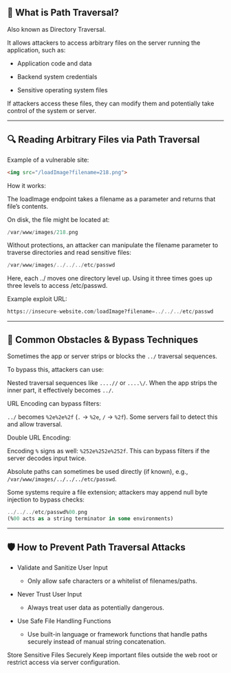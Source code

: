 ## 📂 What is Path Traversal?

Also known as Directory Traversal.

It allows attackers to access arbitrary files on the server running the application, such as:

- Application code and data

- Backend system credentials

- Sensitive operating system files

If attackers access these files, they can modify them and potentially take control of the system or server.

----

## 🔍 Reading Arbitrary Files via Path Traversal
Example of a vulnerable site:

```html
<img src="/loadImage?filename=218.png">
```

How it works:

The loadImage endpoint takes a filename as a parameter and returns that file’s contents.

On disk, the file might be located at:

```sql
/var/www/images/218.png
```

Without protections, an attacker can manipulate the filename parameter to traverse directories and read sensitive files:
```sql
/var/www/images/../../../etc/passwd
```
Here, each ../ moves one directory level up. Using it three times goes up three levels to access /etc/passwd.

Example exploit URL:
```sql
https://insecure-website.com/loadImage?filename=../../../etc/passwd
```
---

## 🚧 Common Obstacles & Bypass Techniques

Sometimes the app or server strips or blocks the `../` traversal sequences.

To bypass this, attackers can use:

Nested traversal sequences like `....//` or `....\/`. When the app strips the inner part, it effectively becomes `../`.

URL Encoding can bypass filters:

```../``` becomes ```%2e%2e%2f``` (`.` → `%2e`, `/` → `%2f`). Some servers fail to detect this and allow traversal.

Double URL Encoding:

Encoding `%` signs as well: `%252e%252e%252f`. This can bypass filters if the server decodes input twice.

Absolute paths can sometimes be used directly (if known), e.g., `/var/www/images/../../../etc/passwd`.

Some systems require a file extension; attackers may append null byte injection to bypass checks:
```sql
../../../etc/passwd%00.png
(%00 acts as a string terminator in some environments)
```

---

## 🛡️ How to Prevent Path Traversal Attacks

- Validate and Sanitize User Input
  - Only allow safe characters or a whitelist of filenames/paths.

- Never Trust User Input
  - Always treat user data as potentially dangerous.

- Use Safe File Handling Functions
  - Use built-in language or framework functions that handle paths securely instead of manual string concatenation.

Store Sensitive Files Securely
Keep important files outside the web root or restrict access via server configuration.
